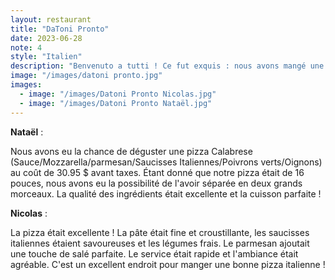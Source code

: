```yaml
---
layout: restaurant
title: "DaToni Pronto"
date: 2023-06-28
note: 4
style: "Italien"
description: "Benvenuto a tutti ! Ce fut exquis : nous avons mangé une pizza Calabrese avec une excellente combinaison de saveurs italiennes authentiques."
image: "/images/datoni pronto.jpg"
images:
  - image: "/images/Datoni Pronto Nicolas.jpg"
  - image: "/images/Datoni Pronto Nataël.jpg"
---
```


**Nataël** :

Nous avons eu la chance de déguster une pizza Calabrese (Sauce/Mozzarella/parmesan/Saucisses Italiennes/Poivrons verts/Oignons) au coût de 30.95 $ avant taxes. Étant donné que notre pizza était de 16 pouces, nous avons eu la possibilité de l'avoir séparée en deux grands morceaux. La qualité des ingrédients était excellente et la cuisson parfaite !

**Nicolas** :

La pizza était excellente ! La pâte était fine et croustillante, les saucisses italiennes étaient savoureuses et les légumes frais. Le parmesan ajoutait une touche de salé parfaite. Le service était rapide et l'ambiance était agréable. C'est un excellent endroit pour manger une bonne pizza italienne ! 